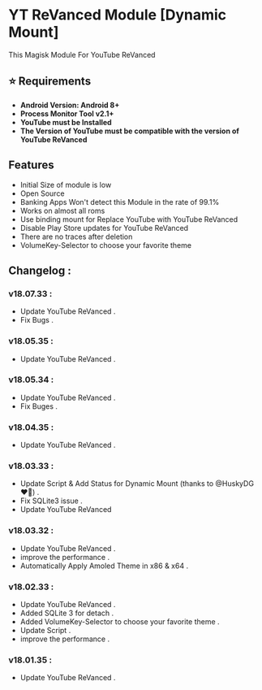 # YT ReVanced Module [Dynamic Mount]
This Magisk Module For YouTube ReVanced

## ⭐ Requirements
- **Android Version: Android 8+**
- **Process Monitor Tool v2.1+**
- **YouTube must be Installed**
- **The Version of YouTube must be compatible with the version of YouTube ReVanced**
## Features
- Initial Size of module is low
- Open Source
- Banking Apps Won't detect this Module in the rate of 99.1%
- Works on almost all roms
- Use binding mount for Replace YouTube with YouTube ReVanced
- Disable Play Store updates for YouTube ReVanced 
- There are no traces after deletion
- VolumeKey-Selector to choose your favorite theme

## Changelog :
### v18.07.33 :
- Update YouTube ReVanced .
- Fix Bugs .
### v18.05.35 :
- Update YouTube ReVanced .
### v18.05.34 :
- Update YouTube ReVanced .
- Fix Buges .
### v18.04.35 :
- Update YouTube ReVanced .
### v18.03.33 :
- Update Script & Add Status for Dynamic Mount (thanks to @HuskyDG ❤️‍🔥) .
- Fix SQLite3 issue .
- Update YouTube ReVanced
### v18.03.32 :
- Update YouTube ReVanced .
- improve the performance .
- Automatically Apply Amoled Theme in x86 & x64 .
### v18.02.33 :
- Update YouTube ReVanced .
- Added SQLite 3 for detach .
- Added VolumeKey-Selector to choose your favorite theme .
- Update Script .
- improve the performance .
### v18.01.35 :
- Update YouTube ReVanced .
